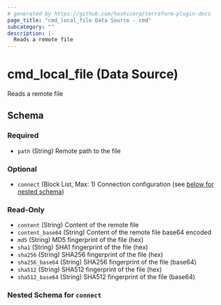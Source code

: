 ```yaml
---
# generated by https://github.com/hashicorp/terraform-plugin-docs
page_title: "cmd_local_file Data Source - cmd"
subcategory: ""
description: |-
  Reads a remote file
---
```


# cmd_local_file (Data Source)

Reads a remote file



<!-- schema generated by tfplugindocs -->
## Schema

### Required

- `path` (String) Remote path to the file

### Optional

- `connect` (Block List, Max: 1) Connection configuration (see [below for nested schema](#nestedblock--connect))

### Read-Only

- `content` (String) Content of the remote file
- `content_base64` (String) Content of the remote file base64 encoded
- `md5` (String) MD5 fingerprint of the file (hex)
- `sha1` (String) SHA1 fingerprint of the file (hex)
- `sha256` (String) SHA256 fingerprint of the file (hex)
- `sha256_base64` (String) SHA256 fingerprint of the file (base64)
- `sha512` (String) SHA512 fingerprint of the file (hex)
- `sha512_base64` (String) SHA512 fingerprint of the file (base64)

<a id="nestedblock--connect"></a>
### Nested Schema for `connect`
